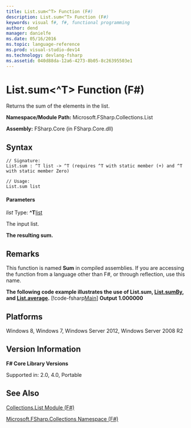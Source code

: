 ```yaml
---
title: List.sum<^T> Function (F#)
description: List.sum<^T> Function (F#)
keywords: visual f#, f#, functional programming
author: dend
manager: danielfe
ms.date: 05/16/2016
ms.topic: language-reference
ms.prod: visual-studio-dev14
ms.technology: devlang-fsharp
ms.assetid: 040d88da-12a6-4273-8b05-8c26395503e1 
---
```


# List.sum<^T> Function (F#)

Returns the sum of the elements in the list.

**Namespace/Module Path:** Microsoft.FSharp.Collections.List

**Assembly:** FSharp.Core (in FSharp.Core.dll)


## Syntax

```
// Signature:
List.sum : ^T list -> ^T (requires ^T with static member (+) and ^T with static member Zero)

// Usage:
List.sum list
```

#### Parameters
*list*
Type: **^T**[list](https://msdn.microsoft.com/library/c627b668-477b-4409-91ed-06d7f1b3e4a7)


The input list.



**The resulting sum.**
## Remarks
This function is named **Sum** in compiled assemblies. If you are accessing the function from a language other than F#, or through reflection, use this name.

**The following code example illustrates the use of List.sum, [List.sumBy](https://msdn.microsoft.com/library/b7623389-0fe1-4762-9c67-51079903ab7d), and [List.average](https://msdn.microsoft.com/library/2b9a627b-106d-4548-8c4c-ab5058b8f8e1).**
[!code-fsharp[Main](snippets/fslists/snippet11.fs)]
**Output**
**1.000000**
## Platforms
Windows 8, Windows 7, Windows Server 2012, Windows Server 2008 R2


## Version Information
**F# Core Library Versions**

Supported in: 2.0, 4.0, Portable




## See Also
[Collections.List Module &#40;F&#35;&#41;](Collections.List-Module-%5BFSharp%5D.md)

[Microsoft.FSharp.Collections Namespace &#40;F&#35;&#41;](Microsoft.FSharp.Collections-Namespace-%5BFSharp%5D.md)

